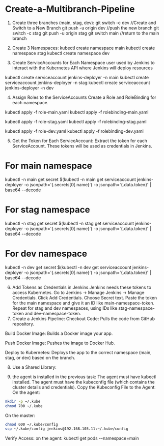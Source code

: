 # Create-a-Multibranch-Pipeline
1. Create three branches (main, stag, dev):
git switch -c dev //Create and Switch to a New Branch
git push -u origin dev //push the new branch
git switch -c stag
git push -u origin stag
git switch main   //return to the main branch

2. Create 3 Namespaces:
kubectl create namespace main
kubectl create namespace stag
kubectl create namespace dev

3. Create ServiceAccounts for Each Namespace
user used by Jenkins to interact with the Kubernetes API where Jenkins will deploy resources

kubectl create serviceaccount jenkins-deployer -n main
kubectl create serviceaccount jenkins-deployer -n stag
kubectl create serviceaccount jenkins-deployer -n dev

4. Assign Roles to the ServiceAccounts
Create a Role and RoleBinding for each namespace.

kubectl apply -f role-main.yaml
kubectl apply -f rolebinding-main.yaml

kubectl apply -f role-stag.yaml
kubectl apply -f rolebinding-stag.yaml

kubectl apply -f role-dev.yaml
kubectl apply -f rolebinding-dev.yaml

5. Get the Token for Each ServiceAccount:
Extract the token for each ServiceAccount. These tokens will be used as credentials in Jenkins.

# For main namespace
kubectl -n main get secret $(kubectl -n main get serviceaccount jenkins-deployer -o jsonpath='{.secrets[0].name}') -o jsonpath='{.data.token}' | base64 --decode

# For stag namespace
kubectl -n stag get secret $(kubectl -n stag get serviceaccount jenkins-deployer -o jsonpath='{.secrets[0].name}') -o jsonpath='{.data.token}' | base64 --decode

# For dev namespace
kubectl -n dev get secret $(kubectl -n dev get serviceaccount jenkins-deployer -o jsonpath='{.secrets[0].name}') -o jsonpath='{.data.token}' | base64 --decode

6. Add Tokens as Credentials in Jenkins
Jenkins needs these tokens to access Kubernetes. 
Go to Jenkins → Manage Jenkins → Manage Credentials.
Click Add Credentials.
Choose Secret text.
Paste the token for the main namespace and give it an ID like main-namespace-token.
Repeat for stag and dev namespaces, using IDs like stag-namespace-token and dev-namespace-token.
7. Create a Jenkins Pipeline:
Checkout Code: Pulls the code from GitHub repository.

Build Docker Image: Builds a Docker image your app.

Push Docker Image: Pushes the image to Docker Hub.

Deploy to Kubernetes: Deploys the app to the correct namespace (main, stag, or dev) based on the branch.

8. Use a Shared Library:

9. the agent is installed in the previous task:
     The agent must have kubectl installed.
     The agent must have the kubeconfig file (which contains the cluster details and credentials).
Copy the Kubeconfig File to the Agent:
On the agent:
```bash
mkdir -p ~/.kube 
chmod 700 ~/.kube
```
On the master:
```bash
chmod 600 ~/.kube/config
scp ~/.kube/config jenkins@192.168.105.11:~/.kube/config
```
 Verify Access:
 on the agent:
 kubectl get pods --namespace=main
